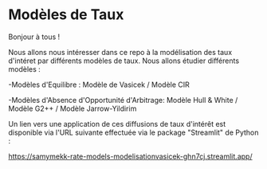 # Modèles de Taux

Bonjour à tous !

Nous allons nous intéresser dans ce repo à la modélisation des taux d'intéret par différents modèles de taux. 
Nous allons étudier différents modèles : 

-Modèles d'Equilibre : 
         Modèle de Vasicek
        / Modèle CIR
       
-Modèles d'Absence d'Opportunité d'Arbitrage:
        Modèle Hull & White
       / Modèle G2++
       / Modèle Jarrow-Yildirim
       
      
Un lien vers une application de ces diffusions de taux d'intérêt est disponible via l'URL suivante effectuée via le package "Streamlit" de Python :

https://samymekk-rate-models-modelisationvasicek-ghn7cj.streamlit.app/
